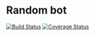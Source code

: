 # Random bot
[![Build Status](https://travis-ci.org/HadrienMP/random-bot.svg?branch=master)](https://travis-ci.org/HadrienMP/random-bot)
[![Coverage Status](https://coveralls.io/repos/github/HadrienMP/random-bot/badge.svg?branch=master)](https://coveralls.io/github/HadrienMP/random-bot?branch=master)